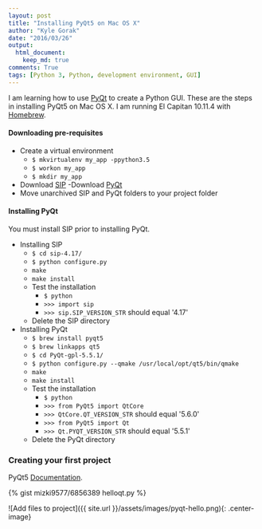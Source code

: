 ```yaml
---
layout: post
title: "Installing PyQt5 on Mac OS X"
author: "Kyle Gorak"
date: "2016/03/26"
output:
  html_document:
    keep_md: true
comments: True
tags: [Python 3, Python, development environment, GUI]
---
```


I am learning how to use [PyQt](https://riverbankcomputing.com/software/pyqt/intro) to create a Python GUI. These are the steps in installing PyQt5 on Mac OS X. I am running El Capitan 10.11.4 with [Homebrew](http://brew.sh).

#### Downloading pre-requisites

- Create a virtual environment
    - `$ mkvirtualenv my_app -ppython3.5`
    - `$ workon my_app`
    - `$ mkdir my_app`
- Download [SIP](https://www.riverbankcomputing.com/software/sip/download)
-Download [PyQt](https://www.riverbankcomputing.com/software/pyqt/download5)
- Move unarchived SIP and PyQt folders to your project folder

#### Installing PyQt

You must install SIP prior to installing PyQt.

- Installing SIP
    - `$ cd sip-4.17/`
    - `$ python configure.py`
    - `make`
    - `make install`
    - Test the installation
        - `$ python`
        - `>>> import sip`
        - `>>> sip.SIP_VERSION_STR` should equal '4.17'
    - Delete the SIP directory
- Installing PyQt
    - `$ brew install pyqt5`
    - `$ brew linkapps qt5`
    - `$ cd PyQt-gpl-5.5.1/`
    - `$ python configure.py --qmake /usr/local/opt/qt5/bin/qmake`
    - `make`
    - `make install`
    - Test the installation
        - `$ python`
        - `>>> from PyQt5 import QtCore`
        - `>>> QtCore.QT_VERSION_STR` should equal '5.6.0'
        - `>>> from PyQt5 import Qt`
        - `>>> Qt.PYQT_VERSION_STR` should equal '5.5.1'
    - Delete the PyQt directory

### Creating your first project

PyQt5 [Documentation](http://pyqt.sourceforge.net/Docs/PyQt5/class_reference.html).

{% gist mizki9577/6856389 helloqt.py %}

![Add files to project]({{ site.url }}/assets/images/pyqt-hello.png){: .center-image}
